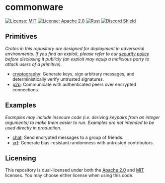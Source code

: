 # commonware 

[![License: MIT](https://img.shields.io/badge/License-MIT-yellow.svg)](./LICENSE-MIT)
[![License: Apache 2.0](https://img.shields.io/badge/License-Apache%202.0-blue.svg)](./LICENSE-APACHE)
[![Rust](https://github.com/commonwarexyz/monorepo/actions/workflows/rust.yml/badge.svg)](https://github.com/commonwarexyz/monorepo/actions/workflows/rust.yml)
[![Discord Shield](https://discordapp.com/api/guilds/1274058657528680640/widget.png?style=shield)](https://discord.gg/wt5VtKXv5c)

## Primitives 

_Crates in this repository are designed for deployment in adversarial environments. If you find an exploit, please refer to our [security policy](./SECURITY.md) before disclosing it publicly (an exploit may equip a malicious party to attack users of a primitive)._

* [cryptography](./cryptography/README.md): Generate keys, sign arbitrary messages, and deterministically verify untrusted signatures.
* [p2p](./p2p/README.md): Communicate with authenticated peers over encrypted connections. 

## Examples

_Examples may include insecure code (i.e. deriving keypairs from an integer arguments) to make them easier to run. Examples are not intended to be used directly in production._

* [chat](./examples/chat/README.md): Send encrypted messages to a group of friends. 
* [vrf](./examples/vrf/README.md): Generate bias-resistant randomness with untrusted contributors.

## Licensing

This repository is dual-licensed under both the [Apache 2.0](./LICENSE-APACHE) and [MIT](./LICENSE-MIT) licenses. You may choose either license when using this code.
